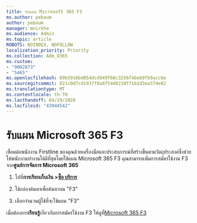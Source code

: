 ```yaml
---
title: รับแผน Microsoft 365 F3
ms.author: pebaum
author: pebaum
manager: mnirkhe
ms.audience: Admin
ms.topic: article
ROBOTS: NOINDEX, NOFOLLOW
localization_priority: Priority
ms.collection: Adm_O365
ms.custom:
- "9002873"
- "5465"
ms.openlocfilehash: 69b5916bd054dcd949f68c3256f4beb9fb9acc6e
ms.sourcegitcommit: 821c0d7cd1937f0a8f54d0210f71b1d3ea374e82
ms.translationtype: MT
ms.contentlocale: th-TH
ms.lasthandoff: 04/29/2020
ms.locfileid: "43944542"
---
```

# <a name="get-the-microsoft-365-f3-plan"></a>รับแผน Microsoft 365 F3

เชื่อมต่อพนักงาน Firstline ของคุณด้วยเครื่องมือและประสบการณ์ที่สร้างขึ้นตามวัตถุประสงค์ซึ่งช่วยให้พนักงานทํางานได้ดีที่สุดโดยใช้แผน Microsoft 365 F3 คุณสามารถเพิ่มการสมัครใช้งาน F3 จาก**ศูนย์การจัดการ Microsoft 365**

1. ไปที่**การเรียกเก็บเงิน >[ซื้อ บริการ](https://go.microsoft.com/fwlink/p/?linkid=868433)**

2. ใช้กล่องค้นหาเพื่อค้นหาบน "F3"

3. เลือกจํานวนผู้ใช้ที่จะใช้แผน "F3"

เมื่อต้องการ**เรียนรู้**เกี่ยวกับการสมัครใช้งาน F3 ให้ดูที่[Microsoft 365 F3](https://www.microsoft.com/microsoft-365/microsoft-365-enterprise-f3?activetab=pivot%3aoverviewtab)
